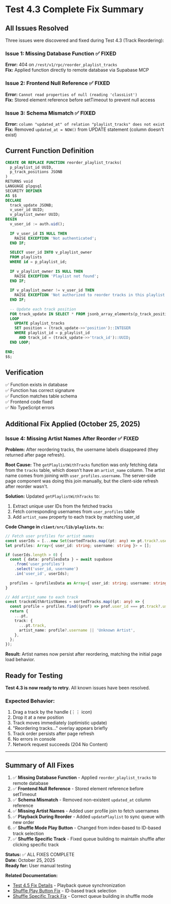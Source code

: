 # Test 4.3 Complete Fix Summary

## All Issues Resolved

Three issues were discovered and fixed during Test 4.3 (Track Reordering):

### Issue 1: Missing Database Function ✅ FIXED
**Error:** 404 on `/rest/v1/rpc/reorder_playlist_tracks`  
**Fix:** Applied function directly to remote database via Supabase MCP

### Issue 2: Frontend Null Reference ✅ FIXED
**Error:** `Cannot read properties of null (reading 'classList')`  
**Fix:** Stored element reference before setTimeout to prevent null access

### Issue 3: Schema Mismatch ✅ FIXED
**Error:** `column "updated_at" of relation "playlist_tracks" does not exist`  
**Fix:** Removed `updated_at = NOW()` from UPDATE statement (column doesn't exist)

## Current Function Definition

```sql
CREATE OR REPLACE FUNCTION reorder_playlist_tracks(
  p_playlist_id UUID,
  p_track_positions JSONB
)
RETURNS void
LANGUAGE plpgsql
SECURITY DEFINER
AS $$
DECLARE
  track_update JSONB;
  v_user_id UUID;
  v_playlist_owner UUID;
BEGIN
  v_user_id := auth.uid();
  
  IF v_user_id IS NULL THEN
    RAISE EXCEPTION 'Not authenticated';
  END IF;
  
  SELECT user_id INTO v_playlist_owner
  FROM playlists
  WHERE id = p_playlist_id;
  
  IF v_playlist_owner IS NULL THEN
    RAISE EXCEPTION 'Playlist not found';
  END IF;
  
  IF v_playlist_owner != v_user_id THEN
    RAISE EXCEPTION 'Not authorized to reorder tracks in this playlist';
  END IF;
  
  -- Update each track position
  FOR track_update IN SELECT * FROM jsonb_array_elements(p_track_positions)
  LOOP
    UPDATE playlist_tracks
    SET position = (track_update->>'position')::INTEGER
    WHERE playlist_id = p_playlist_id
      AND track_id = (track_update->>'track_id')::UUID;
  END LOOP;
  
END;
$$;
```

## Verification

✅ Function exists in database  
✅ Function has correct signature  
✅ Function matches table schema  
✅ Frontend code fixed  
✅ No TypeScript errors  

## Additional Fix Applied (October 25, 2025)

### Issue 4: Missing Artist Names After Reorder ✅ FIXED

**Problem:** After reordering tracks, the username labels disappeared (they returned after page refresh).

**Root Cause:** The `getPlaylistWithTracks` function was only fetching data from the `tracks` table, which doesn't have an `artist_name` column. The artist name comes from joining with `user_profiles.username`. The server-side page component was doing this join manually, but the client-side refresh after reorder wasn't.

**Solution:** Updated `getPlaylistWithTracks` to:
1. Extract unique user IDs from the fetched tracks
2. Fetch corresponding usernames from `user_profiles` table
3. Add `artist_name` property to each track by matching user_id

**Code Change in `client/src/lib/playlists.ts`:**
```typescript
// Fetch user profiles for artist names
const userIds = [...new Set(sortedTracks.map((pt: any) => pt.track?.user_id).filter(Boolean))];
let profiles: Array<{ user_id: string; username: string }> = [];

if (userIds.length > 0) {
  const { data: profilesData } = await supabase
    .from('user_profiles')
    .select('user_id, username')
    .in('user_id', userIds);
  
  profiles = (profilesData as Array<{ user_id: string; username: string }>) || [];
}

// Add artist_name to each track
const tracksWithArtistNames = sortedTracks.map((pt: any) => {
  const profile = profiles.find((prof) => prof.user_id === pt.track?.user_id);
  return {
    ...pt,
    track: {
      ...pt.track,
      artist_name: profile?.username || 'Unknown Artist',
    },
  };
});
```

**Result:** Artist names now persist after reordering, matching the initial page load behavior.

## Ready for Testing

**Test 4.3 is now ready to retry.** All known issues have been resolved.

### Expected Behavior:
1. Drag a track by the handle (⋮⋮ icon)
2. Drop it at a new position
3. Track moves immediately (optimistic update)
4. "Reordering tracks..." overlay appears briefly
5. Track order persists after page refresh
6. No errors in console
7. Network request succeeds (204 No Content)

---

## Summary of All Fixes

1. ✅ **Missing Database Function** - Applied `reorder_playlist_tracks` to remote database
2. ✅ **Frontend Null Reference** - Stored element reference before setTimeout
3. ✅ **Schema Mismatch** - Removed non-existent `updated_at` column reference
4. ✅ **Missing Artist Names** - Added user profile join to fetch usernames
5. ✅ **Playback During Reorder** - Added `updatePlaylist` to sync queue with new order
6. ✅ **Shuffle Mode Play Button** - Changed from index-based to ID-based track selection
7. ✅ **Shuffle Specific Track** - Fixed queue building to maintain shuffle after clicking specific track

**Status:** ✅ ALL FIXES COMPLETE  
**Date:** October 25, 2025  
**Ready for:** User manual testing

**Related Documentation:**
- [Test 4.5 Fix Details](./test-4.5-playback-during-reorder-fix.md) - Playback queue synchronization
- [Shuffle Play Button Fix](./test-shuffle-play-button-fix.md) - ID-based track selection
- [Shuffle Specific Track Fix](./test-shuffle-specific-track-fix.md) - Correct queue building in shuffle mode
